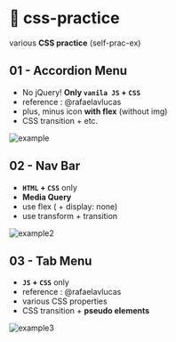 # 📖 css-practice
various **CSS practice** (self-prac-ex)

## 01 - Accordion Menu
- No jQuery! **Only <code>vanila JS</code> + <code>CSS</code>**
- reference : @rafaelavlucas
- plus, minus icon **with flex** (without img)
- CSS transition + etc.

![example](https://user-images.githubusercontent.com/89119982/157574514-45e8a034-54e3-44d3-a8cb-3a665d64503f.gif)


## 02 - Nav Bar

- **<code>HTML</code> + <code>CSS</code>** only
- **Media Query**
- use flex ( + display: none)
- use transform + transition

![example2](https://user-images.githubusercontent.com/89119982/157808107-91b8261c-66e9-4825-8ec8-23959bca7f07.gif)


## 03 - Tab Menu

- **<code>JS</code> + <code>CSS</code>** only
- reference : @rafaelavlucas
- various CSS properties
- CSS transition + **pseudo elements**

![example3](https://user-images.githubusercontent.com/89119982/157808495-dd910267-e58b-4228-b607-fbb067e97f69.gif)

